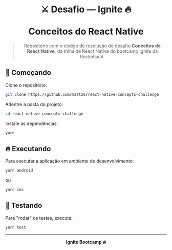 <div align="center">
  <h1>
    ⚔ Desafio — Ignite 🔥
    <br/><br/>
    Conceitos do React Native
  </h1>

  > Repositório com o código de resolução do desafio **Conceitos do React Native**, da trilha de React Native do bootcamp Ignite da Rocketseat.
</div>

## 🎉 Começando

Clone o repositório:

```bash
git clone https://github.com/mattz6/react-native-concepts-challenge
```

Adentre a pasta do projeto:

```bash
cd react-native-concepts-challenge
```

Instale as dependências:

```bash
yarn
```

## 🔥 Executando

Para executar a aplicação em ambiente de desenvolvimento:

```bash
yarn android
```

ou 

```bash
yarn ios
```

## 🧪 Testando

Para "rodar" os testes, execute:

```bash
yarn test
```

___

<div align="center">
  <strong>Ignite Bootcamp 🔥</strong>
</div>